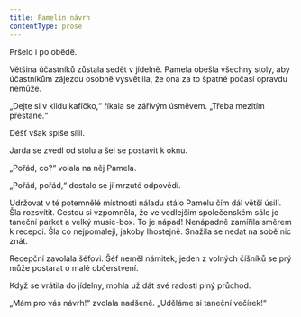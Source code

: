 ```yaml
---
title: Pamelin návrh
contentType: prose
---
```


<section>

Pršelo i po obědě.

Většina účastníků zůstala sedět v jídelně. Pamela obešla všechny stoly, aby účastníkům zájezdu osobně vysvětlila, že ona za to špatné počasí opravdu nemůže.

„Dejte si v klidu kafíčko,“ říkala se zářivým úsměvem. „Třeba mezitím přestane.“

Déšť však spíše sílil.

Jarda se zvedl od stolu a šel se postavit k oknu.

„Pořád, co?“ volala na něj Pamela.

„Pořád, pořád,“ dostalo se jí mrzuté odpovědi.

Udržovat v té potemnělé místnosti náladu stálo Pamelu čím dál větší úsilí. Šla rozsvítit. Cestou si vzpomněla, že ve vedlejším společenském sále je taneční parket a velký music-box. To je nápad! Nenápadně zamířila směrem k recepci. Šla co nejpomaleji, jakoby lhostejně. Snažila se nedat na sobě nic znát.

Recepční zavolala šéfovi. Šéf neměl námitek; jeden z volných číšníků se prý může postarat o malé občerstvení.

Když se vrátila do jídelny, mohla už dát své radosti plný průchod.

„Mám pro vás návrh!“ zvolala nadšeně. „Uděláme si taneční večírek!“

</section>

